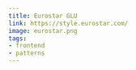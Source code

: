 ```yaml
---
title: Eurostar GLU
link: https://style.eurostar.com/
image: eurostar.png
tags:
- frontend
- patterns
---
```

